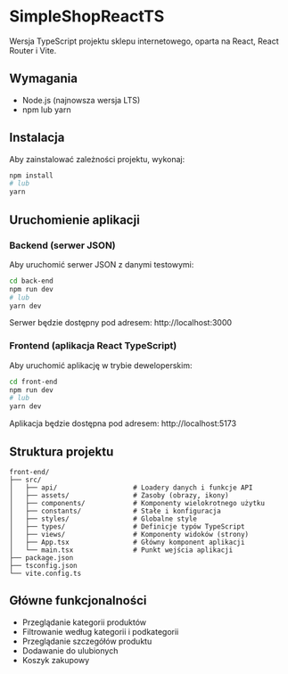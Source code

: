# SimpleShopReactTS

Wersja TypeScript projektu sklepu internetowego, oparta na React, React Router i Vite.

## Wymagania

- Node.js (najnowsza wersja LTS)
- npm lub yarn

## Instalacja

Aby zainstalować zależności projektu, wykonaj:

```bash
npm install
# lub
yarn
```

## Uruchomienie aplikacji

### Backend (serwer JSON)

Aby uruchomić serwer JSON z danymi testowymi:

```bash
cd back-end
npm run dev
# lub
yarn dev
```

Serwer będzie dostępny pod adresem: http://localhost:3000

### Frontend (aplikacja React TypeScript)

Aby uruchomić aplikację w trybie deweloperskim:

```bash
cd front-end
npm run dev
# lub
yarn dev
```

Aplikacja będzie dostępna pod adresem: http://localhost:5173

## Struktura projektu

```
front-end/
├── src/
│   ├── api/                   # Loadery danych i funkcje API
│   ├── assets/                # Zasoby (obrazy, ikony)
│   ├── components/            # Komponenty wielokrotnego użytku
│   ├── constants/             # Stałe i konfiguracja
│   ├── styles/                # Globalne style
│   ├── types/                 # Definicje typów TypeScript
│   ├── views/                 # Komponenty widoków (strony)
│   ├── App.tsx                # Główny komponent aplikacji
│   └── main.tsx               # Punkt wejścia aplikacji
├── package.json
├── tsconfig.json
└── vite.config.ts
```

## Główne funkcjonalności

- Przeglądanie kategorii produktów
- Filtrowanie według kategorii i podkategorii
- Przeglądanie szczegółów produktu
- Dodawanie do ulubionych
- Koszyk zakupowy
